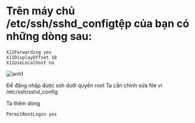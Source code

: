 # Trên máy chủ /etc/ssh/sshd_configtệp của bạn có những dòng sau:

```
X11Forwarding yes
X11DisplayOffset 10
X11UseLocalhost no
```

![anh1](https://img001.prntscr.com/file/img001/vzEFXj4iR3GOkaCf67D9Zg.png)


Để đăng nhập được ssh dưới quyền root
Ta cần chỉnh sửa file vi /etc/ssh/sshd_config

Ta thêm dòng 
```
PermitRootLogin yes

````